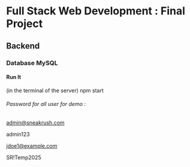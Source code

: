 # Full Stack Web Development : Final Project

## Backend

### Database MySQL

#### Run It

(in the terminal of the server) npm start

###### Password for all user for demo : 

admin@sneakrush.com

admin123

jdoe1@example.com

SR!Temp2025